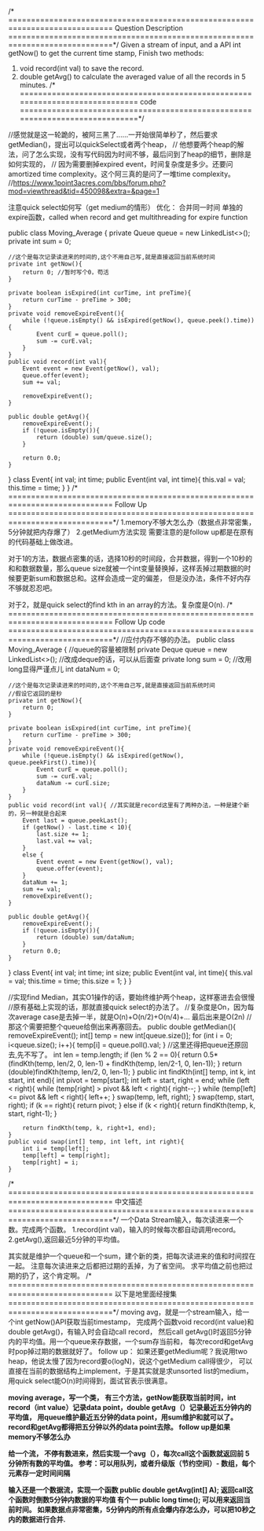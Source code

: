/* =============================================================================
Question Description
=============================================================================*/
 Given a stream of input, and a API int getNow() to get the current time stamp,
 Finish two methods:

 1. void record(int val) to save the record.
 2. double getAvg() to calculate the averaged value of all the records in 5 minutes.
/* =============================================================================
code
=============================================================================*/

//感觉就是这一轮跪的，被阿三黑了......一开始很简单秒了，然后要求getMedian()，提出可以quickSelect或者两个heap，
// 他想要两个heap的解法，问了怎么实现，没有写代码因为时间不够，最后问到了heap的细节，删除是如何实现的，
// 因为需要删掉expired event，时间复杂度是多少。还要问amortized time complexity。这个阿三真的是问了一堆time complexity。
//https://www.1point3acres.com/bbs/forum.php?mod=viewthread&tid=450098&extra=&page=1

注意quick select如何写（get medium的情形）
优化：
合并同一时间
单独的expire函数，called when record and get
multithreading for expire function

public class Moving_Average {
    private Queue<Event> queue = new LinkedList<>();
    private int sum = 0;

    //这个是每次记录读进来的时间的,这个不用自己写,就是直接返回当前系统时间
    private int getNow(){
        return 0; //暂时写个0，苟活
    }

    private boolean isExpired(int curTime, int preTime){
        return curTime - preTime > 300;
    }
    private void removeExpireEvent(){
        while (!queue.isEmpty() && isExpired(getNow(), queue.peek().time)){
            Event curE = queue.poll();
            sum -= curE.val;
        }
    }
    public void record(int val){
        Event event = new Event(getNow(), val);
        queue.offer(event);
        sum += val;

        removeExpireEvent();
    }

    public double getAvg(){
        removeExpireEvent();
        if (!queue.isEmpty()){
            return (double) sum/queue.size();
        }

        return 0.0;
    }
}
class Event{
    int val;
    int time;
    public Event(int val, int time){
        this.val = val;
        this.time = time;
    }
}
/* =============================================================================
Follow Up
=============================================================================*/
1.memory不够大怎么办（数据点非常密集，5分钟就把内存爆了）
2.getMedium方法实现
需要注意的是follow up都是在原有的代码基础上做改进。

对于1的方法，数据点密集的话，选择10秒的时间段，合并数据，得到一个10秒的和和数据数量，那么queue
size就被一个int变量替换掉，这样丢掉过期数据的时候要更新sum和数据总和。这样会造成一定的偏差，
但是没办法，条件不好内存不够就忍忍吧。

对于2，就是quick select的find kth in an array的方法。复杂度是O(n).
/* =============================================================================
Follow Up code
=============================================================================*/
//应付内存不够的办法。
public class Moving_Average {
    //queue的容量被限制
    private Deque<Event> queue = new LinkedList<>(); //改成deque的话，可以从后面查
    private long sum = 0; //改用long显得严谨点儿
    int dataNum = 0;

    //这个是每次记录读进来的时间的,这个不用自己写,就是直接返回当前系统时间
    //假设它返回的是秒
    private int getNow(){
        return 0;
    }

    private boolean isExpired(int curTime, int preTime){
        return curTime - preTime > 300;
    }
    private void removeExpireEvent(){
        while (!queue.isEmpty() && isExpired(getNow(), queue.peekFirst().time)){
            Event curE = queue.poll();
            sum -= curE.val;
            dataNum -= curE.size;
        }
    }
    public void record(int val){ //其实就是record这里有了两种办法，一种是建个新的，另一种就是合起来
        Event last = queue.peekLast();
        if (getNow() - last.time < 10){
            last.size += 1;
            last.val += val;
        }
        else {
            Event event = new Event(getNow(), val);
            queue.offer(event);
        }
        dataNum += 1;
        sum += val;
        removeExpireEvent();
    }

    public double getAvg(){
        removeExpireEvent();
        if (!queue.isEmpty()){
            return (double) sum/dataNum;
        }
        return 0.0;
    }
}
class Event{
    int val;
    int time;
    int size;
    public Event(int val, int time){
        this.val = val;
        this.time = time;
        this.size = 1;
    }
}

//实现find Median，其实O1操作的话，要始终维护两个heap，这样塞进去会很慢
//原有基础上实现的话，那就直接quick select的办法了。
//复杂度是On，因为每次average case是去掉一半，就是O(n)+O(n/2)+O(n/4)+... 最后出来是O(2n)
    //那这个需要把整个queue给倒出来再塞回去。
    public double getMedian(){
        removeExpireEvent();
        int[] temp = new int[queue.size()];
        for (int i = 0; i<queue.size(); i++){
            temp[i] = queue.poll().val;
        }
        //这里还得把queue还原回去,先不写了。
        int len = temp.length;
        if (len % 2 == 0){
            return 0.5*(findKth(temp, len/2, 0, len-1) + findKth(temp, len/2-1, 0, len-1));
        }
        return (double)findKth(temp, len/2, 0, len-1);
    }
    public int findKth(int[] temp, int k, int start, int end){
        int pivot = temp[start];
        int left = start, right = end;
        while (left < right){
            while (temp[right] > pivot && left < right){
                right--;
            }
            while (temp[left] <= pivot && left < right){
                left++;
            }
            swap(temp, left, right);
        }
        swap(temp, start, right);
        if (k == right){
            return pivot;
        }
        else if (k < right){
            return findKth(temp, k, start, right-1);
        }

        return findKth(temp, k, right+1, end);
    }
    public void swap(int[] temp, int left, int right){
        int i = temp[left];
        temp[left] = temp[right];
        temp[right] = i;
    }

/* =============================================================================
中文描述
=============================================================================*/
一个Data Stream输入，每次读进来一个数。完成两个函数。
1.record(int val)，输入的时候每次都自动调用record。
2.getAvg(),返回最近5分钟的平均值。

其实就是维护一个queue和一个sum，建个新的类，把每次读进来的值和时间捏在一起。
注意每次读进来之后都把过期的丢掉，为了省空间。
求平均值之前也把过期的扔了，这个肯定啊。
/* =============================================================================
以下是地里面经搜集
=============================================================================*/
<A> moving avg，就是一个stream输入，给一个int getNow()API获取当前timestamp，
完成两个函数void record(int value)和double getAvg()，有输入时会自动call record，
然后call getAvg()时返回5分钟内的平均值。用一个queue来存数据，一个sum存当前和，
每次record和getAvg时pop掉过期的数据就好了。
follow up： 如果还要getMedium呢？我说用two heap，他说太慢了因为record要o(logN)，说这个getMedium call得很少，
可以直接在当前的数据结构上implement，于是其实就是求unsorted list的medium，用quick select能O(n)时间得到，面试官表示很满意。

<B> moving average，写一个类，
有三个方法，getNow能获取当前时间，int record（int value）记录data point，double getAvg（）记录最近五分钟内的平均值，
用queue维护最近五分钟的data point，用sum维护和就可以了。record和getAvg都得把五分钟以外的data point去除。
follow up是如果memory不够怎么办

<C> 给一个流， 不停有数进来，然后实现一个avg（），每次call这个函数就返回前 5 分钟所有数的平均值。
参考：可以用队列，或者升级版（节约空间）- 数组，每个元素存一定时间间隔

<D> 输入还是一个数据流，实现一个函数
public double getAvg(int[] A); 返回call这个函数时倒数5分钟内数据的平均值 有个一 public long time(); 可以用来返回当前时间。
如果数据点非常密集，5分钟内的所有点会爆内存怎么办，可以把10秒之内的数据进行合并.
